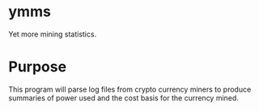 # ymms

Yet more mining statistics.

# Purpose

This program will parse log files from crypto currency miners to produce
summaries of power used and the cost basis for the currency mined.

